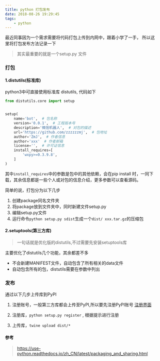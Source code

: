 ```yaml
---
title: python 打包发布
date: 2018-08-26 19:29:45
tags: 
    - python
---
```

最近同事因为一个需求需要将代码打包上传到内网中，跟着小学了一手， 所以这里将打包发布方法记录一下

> 其实最重要的就是一个setup.py 文件

### 打包

#### 1.distutils(标准库)

python3中可直接使用标准库 distutils, 代码如下

```python
from distutils.core import setup


setup(
    name='bot',  # 包名称
    version='0.0.1',  # 工程版本号
    description='微信机器人',  # 对包的描述
    url='https://github.com/zzzzzzmj',  # 包地址
    author='ZmJ',  # 作者信息
    author='xxx'  # 作者邮箱
    license='',  # 许可证信息
    install_requires=[
        'wxpy>=0.3.9.8',
    ]
)
```

其中`install_requires`中的参数是包中的其他依赖，会在pip install 时，一同下载，其余信息都是一些个人或对包的信息介绍，更多参数可以查看源码。

简单的说，打包分为以下几步

1. 创建package同名文件夹
2. 将package放到文件夹中，同时新建文件setup.py
3. 编辑setup.py文件
4. 运行命令`python setup.py sdist`生成一个`dist/ xxx.tar.gz`的压缩包

#### 2.setuptools(第三方库)

> 一句话就是优化版的distutils,不过需要先安装setuptools库

主要优化了distutils几个功能，其余都差不多

- 不会新建MANIFEST文件，自动包含了所有相关的data文件
- 自动包含所有的包，distutils需要在参数中列出

### 发布

通过以下几步上传库到PyPI

1. 注册账号，一般第三方库都会上传至PyPI,所以要先注册PyPI账号 <a href='https://pypi.org/'>注册界面</a>

2. 注册库，`python setup.py register` , 根据提示进行注册

3. 上传库，`twine upload dist/*`

#### 参考

> https://use-python.readthedocs.io/zh_CN/latest/packaging_and_sharing.html
